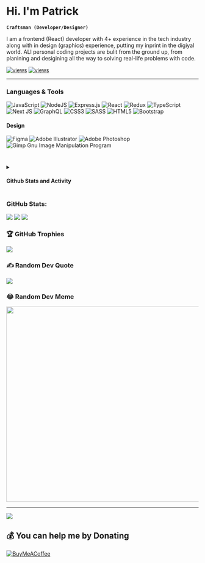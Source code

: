 # Hi. I'm Patrick

<!-- <p align="center">
  <a href="https://github.com/DenverCoder1">
    <img src="https://user-images.githubusercontent.com/20955511/199138068-0a7b7b75-a024-4f00-803f-30a19c5d1b2d.png" alt="Jonah Lawrence" /></a>
</p> -->


**`Craftsman (Developer/Designer)`**

I am a frontend (React) developer with 4+ experience in the tech industry along with in design (graphics) experience, putting my inprint in the digiyal world. ALl personal coding projects are bulit from the ground up, from planining and desigining all the way to solving real-life problems with code.
<p >
  <a href="https://github.com/DenverCoder1/Simple-View-Counter">
    <img alt="views" title="GitHub profile views" src="https://custom-icon-badges.demolab.com/badge/-Linkedin-blue?style=for-the-badge&logoColor=white&logo=repo"/></a>
  <a href="https://www.buymeacoffee.com/patricklema">
    <img alt="views" title="GitHub profile views" src="https://custom-icon-badges.demolab.com/badge/-BuyMeACoffee-yellow?style=for-the-badge&logoColor=white&logo=pape"/></a>
</p>

----


### Languages & Tools

<!-- <img align='left' width='60px' height='60px' style='padding-right: 12px:' src="https://cdn.jsdelivr.net/gh/devicons/devicon/icons/react/react-original-wordmark.svg" />
<img align='left' width='60px' height='60px' style='padding-right: 12px:' src="https://cdn.jsdelivr.net/gh/devicons/devicon/icons/css3/css3-original.svg"/>
<img align='left' width='60px' height='60px' style='padding-right: 12px:' src="https://cdn.jsdelivr.net/gh/devicons/devicon/icons/html5/html5-original.svg" />
<img align='left' width='60px' height='60px' style='padding-right: 12px:' src="https://cdn.jsdelivr.net/gh/devicons/devicon/icons/graphql/graphql-plain-wordmark.svg" />
<img align='left' width='60px' height='60px' style='padding-right: 12px:' src="https://cdn.jsdelivr.net/gh/devicons/devicon/icons/linkedin/linkedin-original.svg"/>
<img align='left' width='60px' height='60px' style='padding-right: 12px:' src="https://cdn.jsdelivr.net/gh/devicons/devicon/icons/redux/redux-original.svg"/>
<img align='left' width='60px' height='60px' style='padding-right: 12px:' src="https://cdn.jsdelivr.net/gh/devicons/devicon/icons/javascript/javascript-original.svg"/><img align='left' width='60px' height='60px' style='padding-right: 12px:' src="https://cdn.jsdelivr.net/gh/devicons/devicon/icons/nodejs/nodejs-original.svg" />
<img align='left' width='60px' height='60px' style='padding-right: 12px:' src="https://cdn.jsdelivr.net/gh/devicons/devicon/icons/vscode/vscode-original.svg" />
<img align='left' width='60px' height='60px' style='padding-right: 12px:' src="https://cdn.jsdelivr.net/gh/devicons/devicon/icons/sass/sass-original.svg" />
<img align='left' width='60px' height='60px' style='padding-right: 12px:' src="https://cdn.jsdelivr.net/gh/devicons/devicon/icons/photoshop/photoshop-line.svg"/>
<img align='left' width='60px' height='60px' style='padding-right: 12px:' src="https://cdn.jsdelivr.net/gh/devicons/devicon/icons/illustrator/illustrator-line.svg"/>
<br> -->
         
 ![JavaScript](https://img.shields.io/badge/javascript-%23323330.svg?style=for-the-badge&logo=javascript&logoColor=%23F7DF1E)
 ![NodeJS](https://img.shields.io/badge/node.js-6DA55F?style=for-the-badge&logo=node.js&logoColor=white)
 ![Express.js](https://img.shields.io/badge/express.js-%23404d59.svg?style=for-the-badge&logo=express&logoColor=%2361DAFB)
 ![React](https://img.shields.io/badge/react-%2320232a.svg?style=for-the-badge&logo=react&logoColor=%2361DAFB)
 ![Redux](https://img.shields.io/badge/redux-%23593d88.svg?style=for-the-badge&logo=redux&logoColor=white)
 ![TypeScript](https://img.shields.io/badge/typescript-%23007ACC.svg?style=for-the-badge&logo=typescript&logoColor=white)
 ![Next JS](https://img.shields.io/badge/Next-black?style=for-the-badge&logo=next.js&logoColor=white)
 ![GraphQL](https://img.shields.io/badge/-GraphQL-E10098?style=for-the-badge&logo=graphql&logoColor=white)
 ![CSS3](https://img.shields.io/badge/css3-%231572B6.svg?style=for-the-badge&logo=css3&logoColor=white)
 ![SASS](https://img.shields.io/badge/SASS-hotpink.svg?style=for-the-badge&logo=SASS&logoColor=white)
 ![HTML5](https://img.shields.io/badge/html5-%23E34F26.svg?style=for-the-badge&logo=html5&logoColor=white)
 ![Bootstrap](https://img.shields.io/badge/bootstrap-%23563D7C.svg?style=for-the-badge&logo=bootstrap&logoColor=white)
 #### Design
 ![Figma](https://img.shields.io/badge/figma-%23F24E1E.svg?style=for-the-badge&logo=figma&logoColor=white)
 ![Adobe Illustrator](https://img.shields.io/badge/adobeillustrator-%23FF9A00.svg?style=for-the-badge&logo=adobeillustrator&logoColor=white)
 ![Adobe Photoshop](https://img.shields.io/badge/adobephotoshop-%2331A8FF.svg?style=for-the-badge&logo=adobephotoshop&logoColor=white)
 ![Gimp Gnu Image Manipulation Program](https://img.shields.io/badge/Gimp-657D8B?style=for-the-badge&logo=gimp&logoColor=FFFFFF)
 #
 
 
<details> 
  <summary><h4>Github Stats and Activity</h4></summary>

  <h6>Streak Stats</h6>

  ![](https://github-readme-stats.vercel.app/api?username=patDev04&theme=vision-friendly-dark&hide_border=true&include_all_commits=true&count_private=true)    
  
  <h3>GitHub Profile Stats</h3>

  <img src='https://github-readme-streak-stats.herokuapp.com/?user=patDev04&theme=vision-friendly-dark&hide_border=true' height='192px'/>
'192px'/>
  <img src='https://github-readme-streak-stats.herokuapp.com/?user=patDev04&theme=vision-friendly-dark&hide_border=true](https://github-readme-stats.vercel.app/api/top-langs/?username=patDev04&theme=vision-friendly-dark&hide_border=true&include_all_commits=true&count_private=true&layout=compact' height='192px'/>
  

  <br/>

  <b>Note:</b> Top languages is only a metric of the languages my public code consists of and doesn't reflect experience or skill level.
  
  <!-- https://github.com/ashutosh00710/github-readme-activity-graph -->

  <a href="https://github.com/ashutosh00710/github-readme-activity-graph"><img alt="DenverCoder1's Activity Graph" src="https://github-readme-activity-graph.cyclic.app/graph/?username=DenverCoder1&bg_color=1F222E&color=F8D866&line=F85D7F&point=FFFFFF&hide_border=true" /></a>
</details>

 
### GitHub Stats:
![](https://github-readme-stats.vercel.app/api?username=patDev04&theme=vision-friendly-dark&hide_border=true&include_all_commits=true&count_private=true)
![](https://github-readme-streak-stats.herokuapp.com/?user=patDev04&theme=vision-friendly-dark&hide_border=true)
![](https://github-readme-stats.vercel.app/api/top-langs/?username=patDev04&theme=vision-friendly-dark&hide_border=true&include_all_commits=true&count_private=true&layout=compact) 

### 🏆 GitHub Trophies
![](https://github-profile-trophy.vercel.app/?username=patDev04&theme=radical&no-frame=false&no-bg=false&margin-w=4)

### ✍️ Random Dev Quote
![](https://quotes-github-readme.vercel.app/api?type=vetical&theme=gruvbox)

### 😂 Random Dev Meme
<img src="https://random-memer.herokuapp.com/" width="512px"/>

---
[![](https://visitcount.itsvg.in/api?id=patDev04&icon=5&color=9)](https://visitcount.itsvg.in)

  ## 💰 You can help me by Donating
  [![BuyMeACoffee](https://img.shields.io/badge/Buy%20Me%20a%20Coffee-ffdd00?style=for-the-badge&logo=buy-me-a-coffee&logoColor=black)](https://buymeacoffee.com/https://www.buymeacoffee.com/patricklema) 

  
<!-- Proudly created with GPRM ( https://gprm.itsvg.in ) -->
